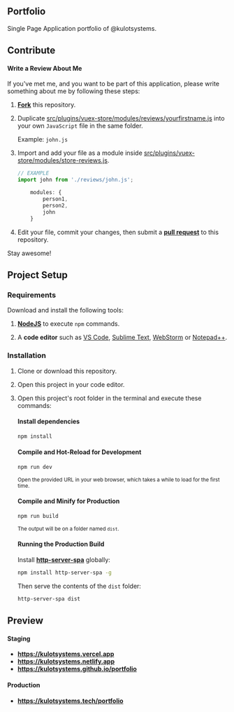 ## Portfolio
Single Page Application portfolio of @kulotsystems.


## Contribute

#### Write a Review About Me
If you've met me, and you want to be part of this application,
please write something about me by following these steps:
1. [**Fork**](https://docs.github.com/en/get-started/quickstart/fork-a-repo) this repository.
2. Duplicate [src/plugins/vuex-store/modules/reviews/yourfirstname.js](src/plugins/vuex-store/modules/reviews/yourfirstname.js)
   into your own `JavaScript` file in the same folder.

   Example: `john.js`

3. Import and add your file as a module inside
   [src/plugins/vuex-store/modules/store-reviews.js](src/plugins/vuex-store/modules/store-reviews.js).

    ```javascript
   // EXAMPLE
   import john from './reviews/john.js';
   ```
   
    ```javascript
        modules: {
            person1,
            person2,
            john
        }
    ```

4. Edit your file, commit your changes, then submit a [**pull request**](https://docs.github.com/en/pull-requests) to this repository.

Stay awesome!



## Project Setup

### Requirements

Download and install the following tools:
1. [**NodeJS**](https://nodejs.org/) to execute `npm` commands.
   
2. A **code editor** such as
   [VS Code](https://code.visualstudio.com),
   [Sublime Text](https://www.sublimetext.com),
   [WebStorm](https://www.jetbrains.com/webstorm) or
   [Notepad++](https://notepad-plus-plus.org/downloads).

### Installation

1. Clone or download this repository.
2. Open this project in your code editor.
3. Open this project's root folder in the terminal and execute these commands:

    #### Install dependencies
    ```sh
    npm install
    ```
    
    #### Compile and Hot-Reload for Development
    
    ```sh
    npm run dev
    ```
   <sup>Open the provided URL in your web browser, which takes a while to load for the first time.</sup>
    
    #### Compile and Minify for Production
    
    ```sh
    npm run build
    ```
   <sup>The output will be on a folder named `dist`.</sup>
   
   #### Running the Production Build
   Install [**http-server-spa**](http-server-spa) globally:
    ```sh
    npm install http-server-spa -g
    ```
   
   Then serve the contents of the `dist` folder:
    ```sh
    http-server-spa dist
    ```



## Preview
#### Staging
- **<https://kulotsystems.vercel.app>**
- **<https://kulotsystems.netlify.app>**
- **<https://kulotsystems.github.io/portfolio>**

#### Production
- **<https://kulotsystems.tech/portfolio>**
